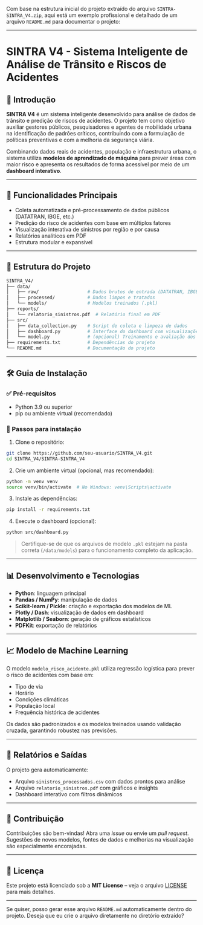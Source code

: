 Com base na estrutura inicial do projeto extraído do arquivo `SINTRA-SINTRA_V4.zip`, aqui está um exemplo profissional e detalhado de um arquivo `README.md` para documentar o projeto:

---

# SINTRA V4 - Sistema Inteligente de Análise de Trânsito e Riscos de Acidentes

## 📌 Introdução

**SINTRA V4** é um sistema inteligente desenvolvido para análise de dados de trânsito e predição de riscos de acidentes. O projeto tem como objetivo auxiliar gestores públicos, pesquisadores e agentes de mobilidade urbana na identificação de padrões críticos, contribuindo com a formulação de políticas preventivas e com a melhoria da segurança viária.

Combinando dados reais de acidentes, população e infraestrutura urbana, o sistema utiliza **modelos de aprendizado de máquina** para prever áreas com maior risco e apresenta os resultados de forma acessível por meio de um **dashboard interativo**.

---

## 🚀 Funcionalidades Principais

* Coleta automatizada e pré-processamento de dados públicos (DATATRAN, IBGE, etc.)
* Predição do risco de acidentes com base em múltiplos fatores
* Visualização interativa de sinistros por região e por causa
* Relatórios analíticos em PDF
* Estrutura modular e expansível

---

## 📁 Estrutura do Projeto

```bash
SINTRA_V4/
├── data/
│   ├── raw/                  # Dados brutos de entrada (DATATRAN, IBGE, etc.)
│   ├── processed/            # Dados limpos e tratados
│   └── models/               # Modelos treinados (.pkl)
├── reports/
│   └── relatorio_sinistros.pdf  # Relatório final em PDF
├── src/
│   ├── data_collection.py    # Script de coleta e limpeza de dados
│   ├── dashboard.py          # Interface do dashboard com visualizações
│   └── model.py              # (opcional) Treinamento e avaliação dos modelos
├── requirements.txt          # Dependências do projeto
└── README.md                 # Documentação do projeto
```

---

## 🛠️ Guia de Instalação

### ✅ Pré-requisitos

* Python 3.9 ou superior
* pip ou ambiente virtual (recomendado)

### 🔧 Passos para instalação

1. Clone o repositório:

```bash
git clone https://github.com/seu-usuario/SINTRA_V4.git
cd SINTRA_V4/SINTRA-SINTRA_V4
```

2. Crie um ambiente virtual (opcional, mas recomendado):

```bash
python -m venv venv
source venv/bin/activate  # No Windows: venv\Scripts\activate
```

3. Instale as dependências:

```bash
pip install -r requirements.txt
```

4. Execute o dashboard (opcional):

```bash
python src/dashboard.py
```

> Certifique-se de que os arquivos de modelo `.pkl` estejam na pasta correta (`/data/models`) para o funcionamento completo da aplicação.

---

## 📊 Desenvolvimento e Tecnologias

* **Python**: linguagem principal
* **Pandas / NumPy**: manipulação de dados
* **Scikit-learn / Pickle**: criação e exportação dos modelos de ML
* **Plotly / Dash**: visualização de dados em dashboard
* **Matplotlib / Seaborn**: geração de gráficos estatísticos
* **PDFKit**: exportação de relatórios

---

## 📈 Modelo de Machine Learning

O modelo `modelo_risco_acidente.pkl` utiliza regressão logística para prever o risco de acidentes com base em:

* Tipo de via
* Horário
* Condições climáticas
* População local
* Frequência histórica de acidentes

Os dados são padronizados e os modelos treinados usando validação cruzada, garantindo robustez nas previsões.

---

## 📃 Relatórios e Saídas

O projeto gera automaticamente:

* Arquivo `sinistros_processados.csv` com dados prontos para análise
* Arquivo `relatorio_sinistros.pdf` com gráficos e insights
* Dashboard interativo com filtros dinâmicos

---

## 📌 Contribuição

Contribuições são bem-vindas! Abra uma *issue* ou envie um *pull request*. Sugestões de novos modelos, fontes de dados e melhorias na visualização são especialmente encorajadas.

---

## 📄 Licença

Este projeto está licenciado sob a **MIT License** – veja o arquivo [LICENSE](LICENSE) para mais detalhes.

---

Se quiser, posso gerar esse arquivo `README.md` automaticamente dentro do projeto. Deseja que eu crie o arquivo diretamente no diretório extraído?
